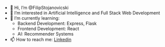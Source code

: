 - 👋 Hi, I’m @FilipStojanovicski
- 👀 I’m interested in Artificial Intelligence and Full Stack Web Development
- 🌱 I’m currently learning:
  - Backend Development: Express, Flask
  - Frontend Development: React
  - AI: Recommender Systems
- 📫 How to reach me: [Linkedin](https://www.linkedin.com/in/filip-stojanovic-166382120)

<!---
FilipStojanovicski/FilipStojanovicski is a ✨ special ✨ repository because its `README.md` (this file) appears on your GitHub profile.
You can click the Preview link to take a look at your changes.
--->
